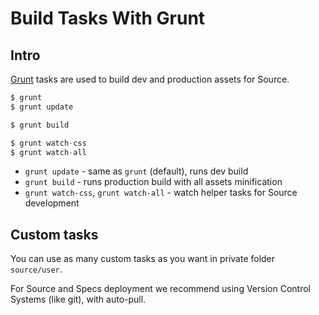 # Build Tasks With Grunt

## Intro

[Grunt](http://gruntjs.com/) tasks are used to build dev and production assets for Source.

```js
$ grunt
$ grunt update

$ grunt build

$ grunt watch-css
$ grunt watch-all
```

* `grunt update` - same as `grunt` (default), runs dev build
* `grunt build` - runs production build with all assets minification
* `grunt watch-css`, `grunt watch-all` - watch helper tasks for Source development

## Custom tasks

You can use as many custom tasks as you want in private folder `source/user`.

For Source and Specs deployment we recommend using Version Control Systems (like git), with auto-pull.